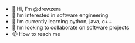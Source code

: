 - 👋 Hi, I’m @drewzera
- 👀 I’m interested in software engineering
- 🌱 I’m currently learning python, java, c++
- 💞️ I’m looking to collaborate on software projects
- 📫 How to reach me 

<!---
drewzera/drewzera is a ✨ special ✨ repository because its `README.md` (this file) appears on your GitHub profile.
You can click the Preview link to take a look at your changes.
--->
